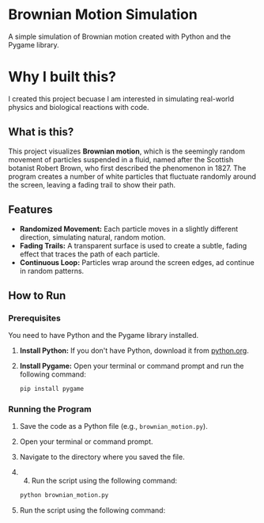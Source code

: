 # Brownian Motion Simulation

A simple simulation of Brownian motion created with Python and the Pygame library.

# Why I built this?

I created this project becuase I am interested in simulating real-world physics and biological reactions with code.

## What is this?

This project visualizes **Brownian motion**, which is the seemingly random movement of particles suspended in a fluid, named after the Scottish botanist Robert Brown, who first described the phenomenon in 1827.
The program creates a number of white particles that fluctuate randomly around the screen, leaving a fading trail to show their path.

## Features

- **Randomized Movement:** Each particle moves in a slightly different direction, simulating natural, random motion.
- **Fading Trails:** A transparent surface is used to create a subtle, fading effect that traces the path of each particle.
- **Continuous Loop:** Particles wrap around the screen edges, ad continue in random patterns.

## How to Run

### Prerequisites

You need to have Python and the Pygame library installed.

1.  **Install Python:** If you don't have Python, download it from [python.org](https://www.python.org/).
2.  **Install Pygame:** Open your terminal or command prompt and run the following command:

    ```bash
    pip install pygame
    ```

### Running the Program

1.  Save the code as a Python file (e.g., `brownian_motion.py`).
2.  Open your terminal or command prompt.
3.  Navigate to the directory where you saved the file.
4.  4.  Run the script using the following command:

    ```bash
    python brownian_motion.py
    ```


5.  Run the script using the following command:


    ```bas    python brownian_motion.py
    ```
